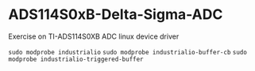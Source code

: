 # ADS114S0xB-Delta-Sigma-ADC
Exercise on TI-ADS114S0XB ADC linux device driver

`sudo modprobe industrialio`
`sudo modprobe industrialio-buffer-cb`
`sudo modprobe industrialio-triggered-buffer`
